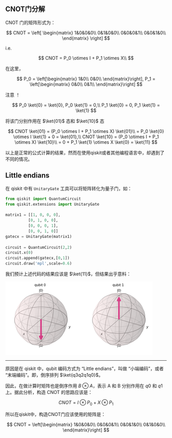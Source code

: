 ## CNOT门分解

CNOT 门的矩阵形式为：

$$
CNOT = 
\left[
\begin{matrix}
1&0&0&0\\
0&1&0&0\\
0&0&0&1\\
0&0&1&0\\
\end{matrix}
\right]
$$

i.e.

$$
CNOT = P_0 \otimes I + P_1 \otimes X\\
$$

在这里，

$$
P_0 = \left[\begin{matrix}
1&0\\
0&0\\
\end{matrix}\right],
P_1 = \left[\begin{matrix}
0&0\\
0&1\\
\end{matrix}\right]
$$

注意 ！

$$
P_0 \ket{0} = \ket{0}, P_0 \ket{1} = 0,\\
P_1 \ket{0} = 0, P_1 \ket{1} = \ket{1}
$$

将该门分别作用在 $\ket{01}$ 态和 $\ket{10}$ 态

$$
CNOT \ket{01} = 
(P_0 \otimes I + P_1 \otimes X) \ket{01}\\
= P_0 \ket{0} \otimes I \ket{1} + 0 = \ket{01},\\
CNOT \ket{10} = 
(P_0 \otimes I + P_1 \otimes X) \ket{10}\\
= 0 + P_1 \ket{1} \otimes X \ket{0} = \ket{11}
$$

以上是正常的公式计算的结果，然而在使用qiskit或者其他编程语言中，却遇到了不同的情况。

## Little endians
在 qiskit 中有 `UnitaryGate` 工具可以将矩阵转化为量子门，如：
```python
from qiskit import QuantumCircuit
from qiskit.extensions import UnitaryGate

matrix1 = [[1, 0, 0, 0],
          [0, 1, 0, 0],
          [0, 0, 0, 1],
          [0, 0, 1, 0]]
gatecx = UnitaryGate(matrix1)

circuit = QuantumCircuit(2,2)
circuit.x(0)
circuit.append(gatecx,[0,1])
circuit.draw('mpl',scale=0.6)
```

我们预计上述代码的结果应该是 $\ket{11}$，但结果出乎意料：

![the result using a created cxgate](/source/pic/test-cxgate.png "test-cxgate")

---
原因是在 qiskit 中，qubit 编码方式为 “Little endians”，叫做 “小端编码”，或者 “末端编码”。即，倒序排列 $\ket{q3q2q1q0}$。

因此，在做计算时矩阵也是倒序作用 $B \otimes A$，表示 A 和 B 分别作用在 $q0$ 和 $q1$ 上。据此分析，构造 CNOT 的思路应该是：

$$
CNOT = I \otimes P_0 + X \otimes P_1
$$

所以在qiskit中，构造CNOT门应该使用的矩阵是：

$$
CNOT = \left[\begin{matrix}
1&0&0&0\\
0&0&0&1\\
0&0&1&0\\
0&1&0&0\\
\end{matrix}\right]
$$

